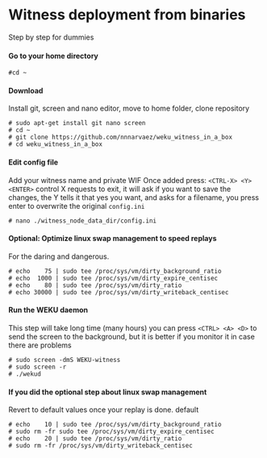 # Witness deployment from binaries
Step by step for dummies

#### Go to your home directory
```
#cd ~
```

#### Download
Install git, screen and nano editor, move to home folder, clone repository
```
# sudo apt-get install git nano screen
# cd ~
# git clone https://github.com/nnnarvaez/weku_witness_in_a_box
# cd weku_witness_in_a_box
```

#### Edit config file
Add your witness name and private WIF
Once added press: `<CTRL-X> <Y> <ENTER>`
control X requests to exit, it will ask if you want to save the changes, the Y tells it that yes you want, and asks for a filename, you press enter to overwrite the original `config.ini`

```
# nano ./witness_node_data_dir/config.ini
```

#### Optional: Optimize linux swap management to speed replays
For the daring and dangerous.
```
# echo    75 | sudo tee /proc/sys/vm/dirty_background_ratio
# echo  1000 | sudo tee /proc/sys/vm/dirty_expire_centisec
# echo    80 | sudo tee /proc/sys/vm/dirty_ratio
# echo 30000 | sudo tee /proc/sys/vm/dirty_writeback_centisec
``` 

#### Run the WEKU daemon 
This step will take long time (many hours) you can press `<CTRL> <A> <D>` to send the screen to the background, but it is better if you monitor it in case there are problems

```
# sudo screen -dmS WEKU-witness
# sudo screen -r
# ./wekud
```



#### If you did the optional step about linux swap management
Revert to default values once your replay is done. 
default
```
# echo    10 | sudo tee /proc/sys/vm/dirty_background_ratio
# sudo rm -fr sudo tee /proc/sys/vm/dirty_expire_centisec
# echo    20 | sudo tee /proc/sys/vm/dirty_ratio
# sudo rm -fr /proc/sys/vm/dirty_writeback_centisec
```

